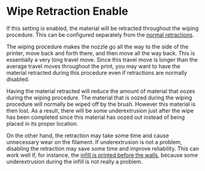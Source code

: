 Wipe Retraction Enable
====
If this setting is enabled, the material will be retracted throughout the wiping procedure. This can be configured separately from the [normal retractions](travel/retraction_enable.md).

The wiping procedure makes the nozzle go all the way to the side of the printer, move back and forth there, and then move all the way back. This is essentially a very long travel move. Since this travel move is longer than the average travel moves throughout the print, you may want to have the material retracted during this procedure even if retractions are normally disabled.

Having the material retracted will reduce the amount of material that oozes during the wiping procedure. The material that is oozed during the wiping procedure will normally be wiped off by the brush. However this material is then lost. As a result, there will be some underextrusion just after the wipe has been completed since this material has oozed out instead of being placed in its proper location.

On the other hand, the retraction may take some time and cause unnecessary wear on the filament. If underextrusion is not a problem, disabling the retraction may save some time and improve reliability. This can work well if, for instance, the [infill is printed before the walls](../infill/infill_before_walls.md), because some underextrusion during the infill is not really a problem. 